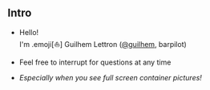 ## Intro

- Hello!  
I'm .emoji[⛵] Guilhem Lettron ([@guilhem](https://github.com/guilhem), barpilot)

- Feel free to interrupt for questions at any time

- *Especially when you see full screen container pictures!*
